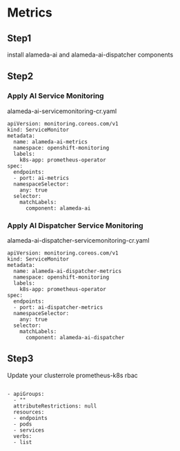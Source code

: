 # Metrics

## Step1

install alameda-ai and alameda-ai-dispatcher components

## Step2

### Apply AI Service Monitoring

alameda-ai-servicemonitoring-cr.yaml

```
apiVersion: monitoring.coreos.com/v1
kind: ServiceMonitor
metadata:
  name: alameda-ai-metrics
  namespace: openshift-monitoring
  labels:
    k8s-app: prometheus-operator
spec:
  endpoints:
  - port: ai-metrics
  namespaceSelector:
    any: true
  selector:
    matchLabels:
      component: alameda-ai
```

### Apply AI Dispatcher Service Monitoring

alameda-ai-dispatcher-servicemonitoring-cr.yaml

```
apiVersion: monitoring.coreos.com/v1
kind: ServiceMonitor
metadata:
  name: alameda-ai-dispatcher-metrics
  namespace: openshift-monitoring
  labels:
    k8s-app: prometheus-operator
spec:
  endpoints:
  - port: ai-dispatcher-metrics
  namespaceSelector:
    any: true
  selector:
    matchLabels:
      component: alameda-ai-dispatcher
```

## Step3

Update your clusterrole prometheus-k8s rbac

```

- apiGroups:
  - ""
  attributeRestrictions: null
  resources:
  - endpoints
  - pods
  - services
  verbs:
  - list


```
